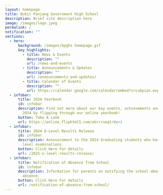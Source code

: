 ```yaml
---
layout: homepage
title: Bukit Panjang Government High School
description: Brief site description here
image: /images/logo.jpeg
permalink: /
notification: ""
sections:
  - hero:
      background: /images/bpghs homepage.gif
      key_highlights:
        - title: News & Events
          description: ""
          url: /news-and-events
        - title: Announcements & Updates
          description: ""
          url: /announcements-and-updates/
        - title: Calendar of Events
          description: ""
          url: https://calendar.google.com/calendar/embed?src=bpian.experience%40gmail.com&ctz=Asia%2FSingapore
  - infobar:
      title: 2024 Yearbook
      id: infobar
      description: Find out more about our key events, achievements and milestones in
        2024 by flipping through our online yearbook!
      button: Take A Look
      url: https://online.fliphtml5.com/obrr/uoqt/#p=1
  - infobar:
      title: 2024 O-Level Results Release
      id: infobar
      description: Announcement to the 2024 Graduating students who have sat for the O
        level examinations.
      button: Click Here For details
      url: /2025-o-level-results-release/
  - infobar:
      title: Notification of Absence from School
      id: infobar
      description: Information for parents on notifying the school about their child's
        absence.
      button: Click Here For details
      url: /notification-of-absence-from-school/
---
```

